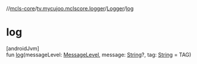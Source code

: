 //[mcls-core](../../../index.md)/[tv.mycujoo.mclscore.logger](../index.md)/[Logger](index.md)/[log](log.md)

# log

[androidJvm]\
fun [log](log.md)(messageLevel: [MessageLevel](../-message-level/index.md), message: [String](https://kotlinlang.org/api/latest/jvm/stdlib/kotlin/-string/index.html)?, tag: [String](https://kotlinlang.org/api/latest/jvm/stdlib/kotlin/-string/index.html) = TAG)
